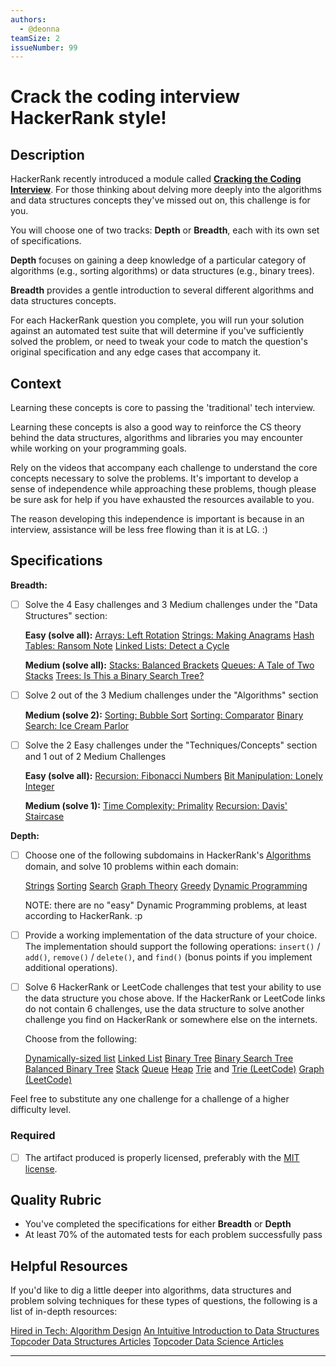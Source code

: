 ```yaml
---
authors:
  - @deonna
teamSize: 2
issueNumber: 99
---
```


# Crack the coding interview HackerRank style!

## Description

HackerRank recently introduced a module called [**Cracking the Coding Interview**](https://www.hackerrank.com/domains/tutorials/cracking-the-coding-interview/status/all/page/1). For those thinking about delving more deeply into the algorithms and data structures concepts they've missed out on, this challenge is for you. 

You will choose one of two tracks: **Depth** or **Breadth**, each with its own set of specifications. 

**Depth** focuses on gaining a deep knowledge of a particular category of algorithms (e.g., sorting algorithms) or data structures (e.g., binary trees).

**Breadth** provides a gentle introduction to several different algorithms and data structures concepts.  

For each HackerRank question you complete, you will run your solution against an automated test suite that will determine if you've sufficiently solved the problem, or need to tweak your code to match the question's original specification and any edge cases that accompany it.
## Context

Learning these concepts is core to passing the 'traditional' tech interview.

Learning these concepts is also a good way to reinforce the CS theory behind the data structures, algorithms and libraries you may encounter while working on your programming goals.

Rely on the videos that accompany each challenge to understand the core concepts necessary to solve the problems. It's important to develop a sense of independence while approaching these problems, though please be sure ask for help if you have exhausted the resources available to you. 

The reason developing this independence is important is because in an interview, assistance will be less free flowing than it is at LG. :)
## Specifications

**Breadth:**
- [ ] Solve the 4 Easy challenges and 3 Medium challenges under the "Data Structures" section: 
  
  **Easy (solve all):**
  [Arrays: Left Rotation](https://www.hackerrank.com/challenges/ctci-array-left-rotation)
  [Strings: Making Anagrams](https://www.hackerrank.com/challenges/ctci-making-anagrams)
  [Hash Tables: Ransom Note](https://www.hackerrank.com/challenges/ctci-ransom-note)
  [Linked Lists: Detect a Cycle](https://www.hackerrank.com/challenges/ctci-linked-list-cycle)
  
  **Medium (solve all):**
  [Stacks: Balanced Brackets](https://www.hackerrank.com/challenges/ctci-balanced-brackets)
  [Queues: A Tale of Two Stacks](https://www.hackerrank.com/challenges/ctci-queue-using-two-stacks)
  [Trees: Is This a Binary Search Tree?](https://www.hackerrank.com/challenges/ctci-is-binary-search-tree)
- [ ] Solve 2 out of the 3 Medium challenges under the "Algorithms" section
  
  **Medium (solve 2):**
  [Sorting: Bubble Sort](https://www.hackerrank.com/challenges/ctci-bubble-sort)
  [Sorting: Comparator](https://www.hackerrank.com/challenges/ctci-comparator-sorting)
  [Binary Search: Ice Cream Parlor](https://www.hackerrank.com/challenges/ctci-ice-cream-parlor)
- [ ] Solve the 2 Easy challenges under the "Techniques/Concepts" section and 1 out of 2 Medium Challenges
  
  **Easy (solve all):**
  [Recursion: Fibonacci Numbers](https://www.hackerrank.com/challenges/ctci-fibonacci-numbers)
  [Bit Manipulation: Lonely Integer](https://www.hackerrank.com/challenges/ctci-lonely-integer)
  
  **Medium (solve 1):**
  [Time Complexity: Primality](https://www.hackerrank.com/challenges/ctci-big-o)
  [Recursion: Davis' Staircase](https://www.hackerrank.com/challenges/ctci-recursive-staircase)

**Depth:**
- [ ] Choose one of the following subdomains in HackerRank's [Algorithms](https://www.hackerrank.com/domains/algorithms/warmup) domain, and solve 10 problems within each domain:
  
  [Strings](https://www.hackerrank.com/domains/algorithms/strings/difficulty/all/page/1)
  [Sorting](https://www.hackerrank.com/domains/algorithms/arrays-and-sorting/difficulty/all/page/1)
  [Search](https://www.hackerrank.com/domains/algorithms/search/difficulty/all/page/1)
  [Graph Theory](https://www.hackerrank.com/domains/algorithms/graph-theory/difficulty/all/page/1)
  [Greedy](https://www.hackerrank.com/domains/algorithms/greedy/difficulty/all/page/1)
  [Dynamic Programming](https://www.hackerrank.com/domains/algorithms/dynamic-programming/difficulty/all/page/1)
  
  NOTE: there are no "easy" Dynamic Programming problems, at least according to HackerRank. :p
- [ ] Provide a working implementation of the data structure of your choice. The implementation should support the following operations: `insert()` / `add()`, `remove()` / `delete()`, and `find()` (bonus points if you implement additional operations). 
- [ ] Solve 6 HackerRank or LeetCode challenges that test your ability to use the data structure you chose above. If the HackerRank or LeetCode links do not contain 6 challenges, use the data structure to solve another challenge you find on HackerRank or somewhere else on the internets. 
  
  Choose from the following:
  
    [Dynamically-sized list](https://www.hackerrank.com/domains/data-structures/arrays)
    [Linked List](https://www.hackerrank.com/domains/data-structures/linked-lists)
    [Binary Tree](https://www.hackerrank.com/domains/data-structures/trees)
    [Binary Search Tree](https://www.hackerrank.com/domains/data-structures/trees/difficulty/all/page/1)
    [Balanced Binary Tree](https://www.hackerrank.com/domains/data-structures/balanced-trees)
    [Stack](https://www.hackerrank.com/domains/data-structures/stacks)
    [Queue](https://www.hackerrank.com/domains/data-structures/queues)
    [Heap](https://www.hackerrank.com/domains/data-structures/heap)
    [Trie](https://www.hackerrank.com/domains/data-structures/trie) and [Trie (LeetCode)](https://leetcode.com/tag/trie/)
    [Graph (LeetCode)](https://leetcode.com/tag/graph/)

Feel free to substitute any one challenge for a challenge of a higher difficulty level.
### Required
- [ ] The artifact produced is properly licensed, preferably with the [MIT license](https://opensource.org/licenses/MIT).
## Quality Rubric
- You've completed the specifications for either **Breadth** or **Depth**
- At least 70% of the automated tests for each problem successfully pass
## Helpful Resources

If you'd like to dig a little deeper into algorithms, data structures and problem solving techniques for these types of questions, the following is a list of in-depth resources:

[Hired in Tech: Algorithm Design](https://www.hiredintech.com/courses/algorithm-design)
[An Intuitive Introduction to Data Structures](http://www.brianheinold.net/ds/data_structures_book.html)
[Topcoder Data Structures Articles](https://www.topcoder.com/community/data-science/data-science-tutorials/data-structures/)
[Topcoder Data Science Articles](https://www.topcoder.com/community/data-science/data-science-tutorials/)

---





